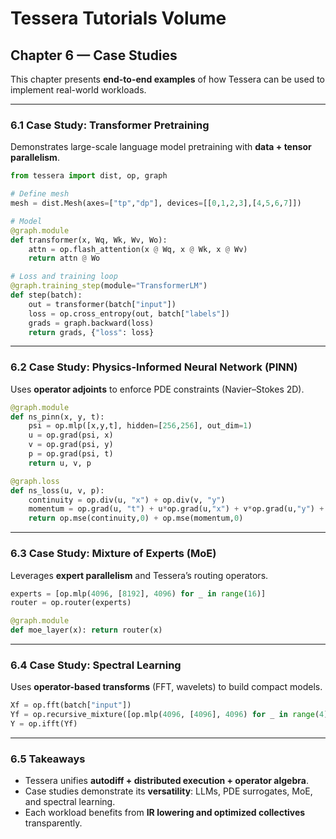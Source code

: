 # Tessera Tutorials Volume
## Chapter 6 — Case Studies

This chapter presents **end-to-end examples** of how Tessera can be used to implement real-world workloads.

---

### 6.1 Case Study: Transformer Pretraining
Demonstrates large-scale language model pretraining with **data + tensor parallelism**.

```python
from tessera import dist, op, graph

# Define mesh
mesh = dist.Mesh(axes=["tp","dp"], devices=[[0,1,2,3],[4,5,6,7]])

# Model
@graph.module
def transformer(x, Wq, Wk, Wv, Wo):
    attn = op.flash_attention(x @ Wq, x @ Wk, x @ Wv)
    return attn @ Wo

# Loss and training loop
@graph.training_step(module="TransformerLM")
def step(batch):
    out = transformer(batch["input"])
    loss = op.cross_entropy(out, batch["labels"])
    grads = graph.backward(loss)
    return grads, {"loss": loss}
```

---

### 6.2 Case Study: Physics-Informed Neural Network (PINN)
Uses **operator adjoints** to enforce PDE constraints (Navier–Stokes 2D).  

```python
@graph.module
def ns_pinn(x, y, t):
    psi = op.mlp([x,y,t], hidden=[256,256], out_dim=1)
    u = op.grad(psi, x)
    v = op.grad(psi, y)
    p = op.grad(psi, t)
    return u, v, p

@graph.loss
def ns_loss(u, v, p):
    continuity = op.div(u, "x") + op.div(v, "y")
    momentum = op.grad(u, "t") + u*op.grad(u,"x") + v*op.grad(u,"y") + op.grad(p,"x")
    return op.mse(continuity,0) + op.mse(momentum,0)
```

---

### 6.3 Case Study: Mixture of Experts (MoE)
Leverages **expert parallelism** and Tessera’s routing operators.

```python
experts = [op.mlp(4096, [8192], 4096) for _ in range(16)]
router = op.router(experts)

@graph.module
def moe_layer(x): return router(x)
```

---

### 6.4 Case Study: Spectral Learning
Uses **operator-based transforms** (FFT, wavelets) to build compact models.

```python
Xf = op.fft(batch["input"])
Yf = op.recursive_mixture([op.mlp(4096, [4096], 4096) for _ in range(4)], depth=3)(Xf)
Y = op.ifft(Yf)
```

---

### 6.5 Takeaways
- Tessera unifies **autodiff + distributed execution + operator algebra**.  
- Case studies demonstrate its **versatility**: LLMs, PDE surrogates, MoE, and spectral learning.  
- Each workload benefits from **IR lowering and optimized collectives** transparently.  
